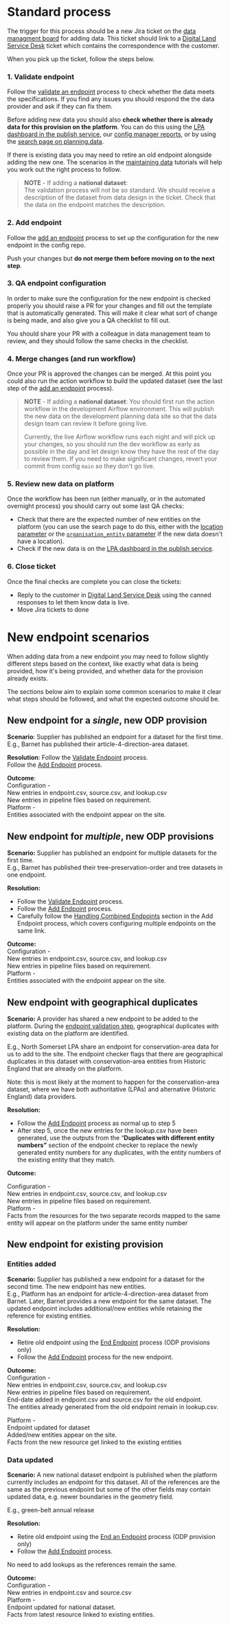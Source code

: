 # Standard process


The trigger for this process should be a new Jira ticket on the [data managment board](https://mhclgdigital.atlassian.net/jira/software/projects/DATA/boards/229) for adding data. This ticket should link to a [Digital Land Service Desk](https://mhclgdigital.atlassian.net/jira/servicedesk/projects/DLSD) ticket which contains the correspondence with the customer.

When you pick up the ticket, follow the steps below.

### 1. Validate endpoint

Follow the [validate an endpoint](../How-To-Guides/Validating/Validate-an-endpoint.md) process to check whether the data meets the specifications. If you find any issues you should respond the the data provider and ask if they can fix them.

Before adding new data you should also **check whether there is already data for this provision on the platform**. You can do this using the [LPA dashboard in the publish service](https://submit.planning.data.gov.uk/organisations), our [config manager reports](https://config-manager-prototype.herokuapp.com/reporting/odp-summary/status), or by using the [search page on planning.data](https://www.planning.data.gov.uk/entity/).

If there is existing data you may need to retire an old endpoint alongside adding the new one. The scenarios in the [maintaining data](Maintaining-Data.md) tutorials will help you work out the right process to follow.

> **NOTE**  - If adding a **national dataset**:  
> The validation process will not be so standard. We should receive a description of the dataset from data design in the ticket. Check that the data on the endpoint matches the description.

### 2. Add endpoint

Follow the [add an endpoint](../How-To-Guides/Adding/Add-an-endpoint.md) process to set up the configuration for the new endpoint in the config repo. 

Push your changes but **do not merge them before moving on to the next step**.

### 3. QA endpoint configuration

In order to make sure the configuration for the new endpoint is checked properly you should raise a PR for your changes and fill out the template that is automatically generated. This will make it clear what sort of change is being made, and also give you a QA checklist to fill out.

You should share your PR with a colleague in data management team to review, and they should follow the same checks in the checklist.


### 4. Merge changes (and run workflow)

Once your PR is approved the changes can be merged. At this point you could also run the action workflow to build the updated dataset (see the last step of the [add an endpoint](../How-To-Guides/Adding/Add-an-endpoint.md) process).

> **NOTE**  - If adding a **national dataset**: 
> You should first run the action workflow in the development Airflow environment. This will publish the new data on the development planning data site so that the data design team can review it before going live. 
> 
> Currently, the live Airflow workflow runs each night and will pick up your changes, so you should run the dev workflow as early as possible in the day and let design know they have the rest of the day to review them. If you need to make significant changes, revert your commit from config `main` so they don't go live.

### 5. Review new data on platform
Once the workflow has been run (either manually, or in the automated overnight process) you should carry out some last QA checks:

- Check that there are the expected number of new entities on the platform (you can use the search page to do this, either with the [location parameter](https://www.planning.data.gov.uk/entity/?dataset=conservation-area&geometry_curie=statistical-geography%3AE09000022) or the [`organisation_entity` parameter](https://www.planning.data.gov.uk/entity/?dataset=conservation-area&organisation_entity=192) if the new data doesn't have a location).
- Check if the new data is on the [LPA dashboard in the publish service](https://submit.planning.data.gov.uk/organisations).

### 6. Close ticket

Once the final checks are complete you can close the tickets:

- Reply to the customer in [Digital Land Service Desk](https://mhclgdigital.atlassian.net/jira/servicedesk/projects/DLSD) using the canned responses to let them know data is live.
- Move Jira tickets to done

# New endpoint scenarios
When adding data from a new endpoint you may need to follow slightly different steps based on the context, like exactly what data is being provided, how it's being provided, and whether data for the provision already exists. 

The sections below aim to explain some common scenarios to make it clear what steps should be followed, and what the expected outcome should be.

## New endpoint for a _single_, new ODP provision

**Scenario**: Supplier has published an endpoint for a dataset for the first time.  
E.g., Barnet has published their article-4-direction-area dataset.

**Resolution**: Follow the [Validate Endpoint](../../How-To-Guides/Validating/Validate-an-endpoint) process.  
Follow the [Add Endpoint](../../How-To-Guides/Adding/Add-an-endpoint) process.

**Outcome**:  
Configuration \-  
New entries in endpoint.csv, source.csv, and lookup.csv  
New entries in pipeline files based on requirement.  
Platform \-  
Entities associated with the endpoint appear on the site.

## New endpoint for _multiple_, new ODP provisions

**Scenario:** Supplier has published an endpoint for multiple datasets for the first time.  
E.g., Barnet has published their tree-preservation-order and tree datasets in one endpoint.

**Resolution:**

- Follow the [Validate Endpoint](../../How-To-Guides/Validating/Validate-an-endpoint) process.
- Follow the [Add Endpoint](../../How-To-Guides/Adding/Add-an-endpoint) process.
- Carefully follow the [Handling Combined Endpoints](../../How-To-Guides/Adding/Add-an-endpoint#Handling-Combined-Endpoints) section in the Add Endpoint process, which covers configuring multiple endpoints on the same link.

**Outcome:**  
Configuration \-  
 New entries in endpoint.csv, source.csv, and lookup.csv  
New entries in pipeline files based on requirement.  
Platform \-  
 Entities associated with the endpoint appear on the site.

## New endpoint with geographical duplicates

**Scenario:** A provider has shared a new endpoint to be added to the platform. During the [endpoint validation step](../../How-To-Guides/Validating/Validate-an-endpoint), geographical duplicates with existing data on the platform are identified.

E.g., North Somerset LPA share an endpoint for conservation-area data for us to add to the site. The endpoint checker flags that there are geographical duplicates in this dataset with conservation-area entities from Historic England that are already on the platform.

Note: this is most likely at the moment to happen for the conservation-area dataset, where we have both authoritative (LPAs) and alternative (Historic England) data providers.

**Resolution:**

- Follow the [Add Endpoint](../../How-To-Guides/Adding/Add-an-endpoint) process as normal up to step 5
- After step 5, once the new entries for the lookup.csv have been generated, use the outputs from the “**Duplicates with different entity numbers”** section of the endpoint checker to replace the newly generated entity numbers for any duplicates, with the entity numbers of the existing entity that they match.

**Outcome:**

Configuration \-  
New entries in endpoint.csv, source.csv, and lookup.csv  
New entries in pipeline files based on requirement.  
Platform \-  
Facts from the resources for the two separate records mapped to the same entity will appear on the platform under the same entity number


## New endpoint for existing provision

### Entities added

**Scenario:** Supplier has published a new endpoint for a dataset for the second time. The new endpoint has new entities.  
E.g., Platform has an endpoint for article-4-direction-area dataset from Barnet. Later, Barnet provides a new endpoint for the same dataset. The updated endpoint includes additional/new entities while retaining the reference for existing entities.

**Resolution:**

- Retire old endpoint using the [End Endpoint](../../How-To-Guides/Retiring/Retire-endpoints) process (ODP provisions only)
- Follow the [Add Endpoint](../../How-To-Guides/Adding/Add-an-endpoint) process for the new endpoint.

**Outcome:**  
Configuration \-  
New entries in endpoint.csv, source.csv, and lookup.csv  
New entries in pipeline files based on requirement.  
End-date added in endpoint.csv and source.csv for the old endpoint.  
The entities already generated from the old endpoint remain in lookup.csv.

Platform \-  
Endpoint updated for dataset  
Added/new entities appear on the site.  
Facts from the new resource get linked to the existing entities


### Data updated

**Scenario:** A new national dataset endpoint is published when the platform currently includes an endpoint for this dataset. All of the references are the same as the previous endpoint but some of the other fields may contain updated data, e.g. newer boundaries in the geometry field.

E.g., green-belt annual release

**Resolution:**

- Retire old endpoint using the [End an Endpoint](../../How-To-Guides/Retiring/Retire-endpoints) process (ODP provision only)
- Follow the [Add Endpoint](../../How-To-Guides/Adding/Add-an-endpoint) process.

No need to add lookups as the references remain the same.

**Outcome:**  
Configuration \-  
New entries in endpoint.csv and source.csv  
Platform \-  
Endpoint updated for national dataset.  
Facts from latest resource linked to existing entities.
